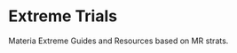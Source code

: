 # Extreme Trials

Materia Extreme Guides and Resources based on MR strats.

<PageList limitedList="extreme"/>
